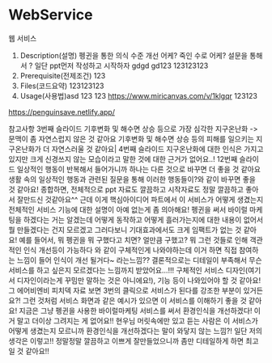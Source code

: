 # WebService

웹 서비스

1. Description(설명)
    펭귄을 통한 의식 수준 개선 
    어케? 죽인 수로
    어케? 설문을 통해서 
    ? 일단 ppt먼저 작성하고 시작하자
    gdgd
    gd123
123123123
3. Prerequisite(전제조건)
123
4. Files(코드요약)
123123123
5. Usage(사용법)asd
123
123
https://www.miricanvas.com/v/1klgqr
123123



https://penguinsave.netlify.app/


참고사항
3번째 슬라이드
기후변화 및 해수면 상승 등으로 가장 심각한 지구온난화 -> 문맥이 좀 자연스럽지 않은 것 같아요
기후변화 및 해수면 상승 등의 피해를 일으키는 지구온난화가 더 자연스러울 것 같아요|
4번째 슬라이드
지구온난화에 대한 인식은 가지고 있지만 크게 신경쓰지 않는 모습이라고 말한 것에 대한 근거가 없어요..!
12번째 슬라이드
일상적인 행동이 반복해서 들어가니까 하나는 다른 것으로 바꾸면 더 좋을 것 같아요
생활 속의 일상적인 행동과 관련된 질문을 통해 이러한 행동들이?와 같이 바꾸면 좋을 것 같아요!
종합하면, 전체적으로 ppt 자료도 깔끔하고 시작자료도 정말 깔끔하고 좋아서 잘만드신 것같아요^^
근데 이게 핵심아이디어 파트에서 이 서비스가 어떻게 생겼는지 전체적인 서비스 기능에 대한 설명이 아예 없는게 좀 의아해요! 펭귄을 써서 바이럴 마케팅을 하겠다는 거는 알겠는데 어떻게 동작하고 어떻게 흘러가는지에 대한 내용이 없어서 뭘 만들겠다는 건지 모르겠고 그러다보니 기대효과에서도 크게 임팩트가 없는 것 같아요! 예를 들어서, 뭐 펭귄을 뭐 구했다고 치면? 얼만큼 구했고? 뭐 그런 것들로 인해 객관적인 인식 개선등이 가능하다 와 같이 구체적인게 나와야하는데 이거 하면 직접 참여하는 느낌이 들어 인식이 개선 될거다~ 라는느낌??
결론적으로는 디테일이 부족해서 무슨 서비스를 하고 싶은지 모르겠다는 느낌까지 받았어요...!!!
구체적인 서비스 디자인(여기서 디자인이라는게 꾸밈만 말하는 것은 아니에요!), 기능 등이 나와있어야 할 것 같아요!
그 에어비엔비 피치덱 자료 보면 3번의 클릭으로 서비스가 된다를 강조한 부분이 있거든요?! 그런 것처럼 서비스 화면과 같은 예시가 있으면 이 서비스를 이해하기 좋을 것 같아요!
지금은 그냥 펭귄을 사용한 바이럴마케팅 서비스를 써서 환경인식을 개선하겠다! 이거 말고 더이상 그려지는 게 없어요!!
현우님 머릿속에만 있고 듣는 사람은 이 서비스가 어떻게 생겼는지 모르니까 환경인식을 개선하겠다는 말이 와닿지 않는 느낌?!
일단 저의 생각은 이렇고!! 정말정말 깔끔하고 이쁘게 잘만들었으니까 좀만 디테일하게 하면 최고일 것 같아요!!
